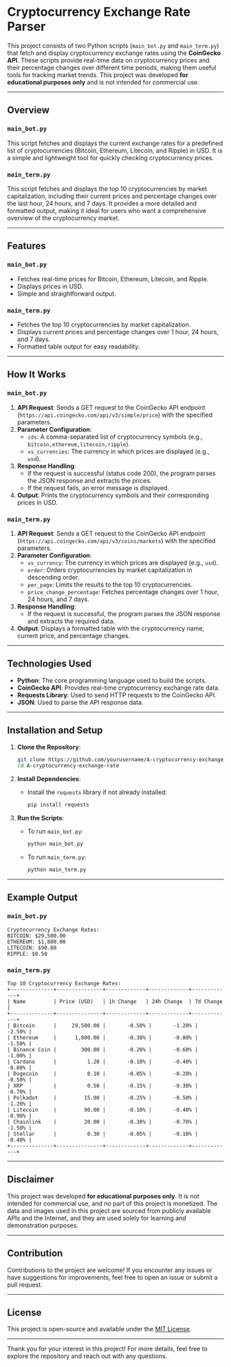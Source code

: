 # Cryptocurrency Exchange Rate Parser

This project consists of two Python scripts (`main_bot.py` and `main_term.py`) that fetch and display cryptocurrency exchange rates using the **CoinGecko API**. These scripts provide real-time data on cryptocurrency prices and their percentage changes over different time periods, making them useful tools for tracking market trends. This project was developed **for educational purposes only** and is not intended for commercial use.

---

## Overview

### `main_bot.py`
This script fetches and displays the current exchange rates for a predefined list of cryptocurrencies (Bitcoin, Ethereum, Litecoin, and Ripple) in USD. It is a simple and lightweight tool for quickly checking cryptocurrency prices.

### `main_term.py`
This script fetches and displays the top 10 cryptocurrencies by market capitalization, including their current prices and percentage changes over the last hour, 24 hours, and 7 days. It provides a more detailed and formatted output, making it ideal for users who want a comprehensive overview of the cryptocurrency market.

---

## Features

### `main_bot.py`
- Fetches real-time prices for Bitcoin, Ethereum, Litecoin, and Ripple.
- Displays prices in USD.
- Simple and straightforward output.

### `main_term.py`
- Fetches the top 10 cryptocurrencies by market capitalization.
- Displays current prices and percentage changes over 1 hour, 24 hours, and 7 days.
- Formatted table output for easy readability.

---

## How It Works

### `main_bot.py`
1. **API Request**: Sends a GET request to the CoinGecko API endpoint (`https://api.coingecko.com/api/v3/simple/price`) with the specified parameters.
2. **Parameter Configuration**:
   - `ids`: A comma-separated list of cryptocurrency symbols (e.g., `bitcoin,ethereum,litecoin,ripple`).
   - `vs_currencies`: The currency in which prices are displayed (e.g., `usd`).
3. **Response Handling**:
   - If the request is successful (status code 200), the program parses the JSON response and extracts the prices.
   - If the request fails, an error message is displayed.
4. **Output**: Prints the cryptocurrency symbols and their corresponding prices in USD.

### `main_term.py`
1. **API Request**: Sends a GET request to the CoinGecko API endpoint (`https://api.coingecko.com/api/v3/coins/markets`) with the specified parameters.
2. **Parameter Configuration**:
   - `vs_currency`: The currency in which prices are displayed (e.g., `usd`).
   - `order`: Orders cryptocurrencies by market capitalization in descending order.
   - `per_page`: Limits the results to the top 10 cryptocurrencies.
   - `price_change_percentage`: Fetches percentage changes over 1 hour, 24 hours, and 7 days.
3. **Response Handling**:
   - If the request is successful, the program parses the JSON response and extracts the required data.
4. **Output**: Displays a formatted table with the cryptocurrency name, current price, and percentage changes.

---

## Technologies Used

- **Python**: The core programming language used to build the scripts.
- **CoinGecko API**: Provides real-time cryptocurrency exchange rate data.
- **Requests Library**: Used to send HTTP requests to the CoinGecko API.
- **JSON**: Used to parse the API response data.

---

## Installation and Setup

1. **Clone the Repository**:
   ```bash
   git clone https://github.com/yourusername/A-cryptocurrency-exchange-rate.git
   cd A-cryptocurrency-exchange-rate
   ```

2. **Install Dependencies**:
   - Install the `requests` library if not already installed:
     ```bash
     pip install requests
     ```

3. **Run the Scripts**:
   - To run `main_bot.py`:
     ```bash
     python main_bot.py
     ```
   - To run `main_term.py`:
     ```bash
     python main_term.py
     ```

---

## Example Output

### `main_bot.py`
```
Cryptocurrency Exchange Rates:
BITCOIN: $29,500.00
ETHEREUM: $1,800.00
LITECOIN: $90.00
RIPPLE: $0.50
```

### `main_term.py`
```
Top 10 Cryptocurrency Exchange Rates:
+--------------+---------------+-------------+-------------+-------------+
| Name         | Price (USD)   | 1h Change   | 24h Change  | 7d Change   |
+--------------+---------------+-------------+-------------+-------------+
| Bitcoin      |     29,500.00 |       -0.50% |       -1.20% |       -2.50% |
| Ethereum     |      1,800.00 |       -0.30% |       -0.80% |       -1.50% |
| Binance Coin |        300.00 |       -0.20% |       -0.60% |       -1.00% |
| Cardano      |          1.20 |       -0.10% |       -0.40% |       -0.80% |
| Dogecoin     |          0.10 |       -0.05% |       -0.20% |       -0.50% |
| XRP          |          0.50 |       -0.15% |       -0.30% |       -0.70% |
| Polkadot     |         15.00 |       -0.25% |       -0.50% |       -1.20% |
| Litecoin     |         90.00 |       -0.10% |       -0.40% |       -0.90% |
| Chainlink    |         20.00 |       -0.30% |       -0.70% |       -1.50% |
| Stellar      |          0.30 |       -0.05% |       -0.10% |       -0.40% |
+--------------+---------------+-------------+-------------+-------------+
```

---

## Disclaimer

This project was developed **for educational purposes only**. It is not intended for commercial use, and no part of this project is monetized. The data and images used in this project are sourced from publicly available APIs and the Internet, and they are used solely for learning and demonstration purposes.

---

## Contribution

Contributions to the project are welcome! If you encounter any issues or have suggestions for improvements, feel free to open an issue or submit a pull request.

---

## License

This project is open-source and available under the [MIT License](LICENSE).

---

Thank you for your interest in this project! For more details, feel free to explore the repository and reach out with any questions.
